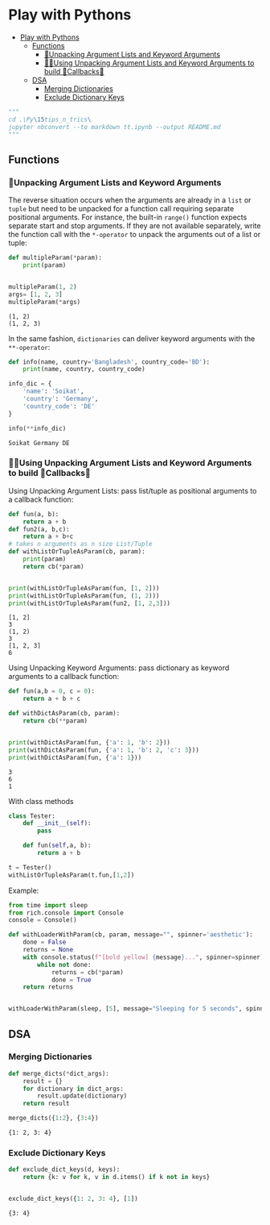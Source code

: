# Play with Pythons

- [Play with Pythons](#play-with-pythons)
  - [Functions](#functions)
    - [🚀Unpacking Argument Lists and Keyword Arguments](#unpacking-argument-lists-and-keyword-arguments)
    - [🚀🚀Using Unpacking Argument Lists and Keyword Arguments to build 📢Callbacks📢](#using-unpacking-argument-lists-and-keyword-arguments-to-build-callbacks)
  - [DSA](#dsa)
    - [Merging Dictionaries](#merging-dictionaries)
    - [Exclude Dictionary Keys](#exclude-dictionary-keys)

```python
"""
cd .\Py\15tips_n_trics\
jupyter nbconvert --to markdown tt.ipynb --output README.md
"""

```

## Functions

### 🚀Unpacking Argument Lists and Keyword Arguments

The reverse situation occurs when the arguments are already in a `list` or `tuple` but need to be unpacked for a function call requiring separate positional arguments. For instance, the built-in `range()` function expects separate start and stop arguments. If they are not available separately, write the function call with the `*-operator` to unpack the arguments out of a list or tuple:




```python
def multipleParam(*param):
	print(param)


multipleParam(1, 2)
args= [1, 2, 3]
multipleParam(*args)

```

    (1, 2)
    (1, 2, 3)


In the same fashion, `dictionaries` can deliver keyword arguments with the `**-operator`:




```python
def info(name, country='Bangladesh', country_code='BD'):
	print(name, country, country_code)

info_dic = {
	'name': 'Soikat',
	'country': 'Germany',
	'country_code': 'DE'
}

info(**info_dic)
```

    Soikat Germany DE


### 🚀🚀Using Unpacking Argument Lists and Keyword Arguments to build 📢Callbacks📢

Using Unpacking Argument Lists: pass list/tuple as positional arguments to a callback function:


```python
def fun(a, b):
	return a + b
def fun2(a, b,c):
	return a + b+c
# takes n arguments as n size List/Tuple
def withListOrTupleAsParam(cb, param):
	print(param)
	return cb(*param)


print(withListOrTupleAsParam(fun, [1, 2]))
print(withListOrTupleAsParam(fun, (1, 2)))
print(withListOrTupleAsParam(fun2, [1, 2,3]))
```

    [1, 2]
    3
    (1, 2)
    3
    [1, 2, 3]
    6


Using Unpacking Keyword Arguments: pass dictionary as keyword arguments to a callback function:


```python
def fun(a,b = 0, c = 0):
	return a + b + c

def withDictAsParam(cb, param):
    return cb(**param)


print(withDictAsParam(fun, {'a': 1, 'b': 2}))
print(withDictAsParam(fun, {'a': 1, 'b': 2, 'c': 3}))
print(withDictAsParam(fun, {'a': 1}))

```

    3
    6
    1


With class methods


```python
class Tester:
    def __init__(self):
        pass

    def fun(self,a, b):
        return a + b

t = Tester()
withListOrTupleAsParam(t.fun,[1,2])

```

Example:


```python
from time import sleep
from rich.console import Console
console = Console()

def withLoaderWithParam(cb, param, message="", spinner='aesthetic'):
    done = False
    returns = None
    with console.status(f"[bold yellow] {message}...", spinner=spinner) as s:
        while not done:
            returns = cb(*param)
            done = True
    return returns


withLoaderWithParam(sleep, [5], message="Sleeping for 5 seconds", spinner='dots')

```

## DSA

### Merging Dictionaries


```python
def merge_dicts(*dict_args):
    result = {}
    for dictionary in dict_args:
        result.update(dictionary)
    return result

merge_dicts({1:2}, {3:4})
```




    {1: 2, 3: 4}



### Exclude Dictionary Keys


```python
def exclude_dict_keys(d, keys):
    return {k: v for k, v in d.items() if k not in keys}


exclude_dict_keys({1: 2, 3: 4}, [1])

```




    {3: 4}



